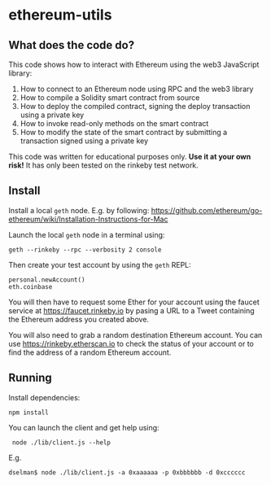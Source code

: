 # ethereum-utils

 ## What does the code do?

 This code shows how to interact with Ethereum using the web3 JavaScript library:

 1. How to connect to an Ethereum node using RPC and the web3 library
 2. How to compile a Solidity smart contract from source
 3. How to deploy the compiled contract, signing the deploy transaction using a private key
 4. How to invoke read-only methods on the smart contract
 5. How to modify the state of the smart contract by submitting a transaction signed using a private key
  
 This code was written for educational purposes only. **Use it at your own risk!** It has only been
 tested on the rinkeby test network.

## Install

Install a local `geth` node. E.g. by following: https://github.com/ethereum/go-ethereum/wiki/Installation-Instructions-for-Mac

Launch the local `geth` node in a terminal using:

```
geth --rinkeby --rpc --verbosity 2 console
```

Then create your test account by using the `geth` REPL:

```
personal.newAccount()
eth.coinbase
```

You will then have to request some Ether for your account using the faucet service at https://faucet.rinkeby.io by pasing a URL to a Tweet containing the Ethereum address you created above.

You will also need to grab a random destination Ethereum account. You can use https://rinkeby.etherscan.io to check the status of your account or to find the address of a random Ethereum account.

## Running

Install dependencies:

```
npm install
```

You can launch the client and get help using:

```
 node ./lib/client.js --help
```

E.g.

```
dselman$ node ./lib/client.js -a 0xaaaaaa -p 0xbbbbbb -d 0xcccccc
```